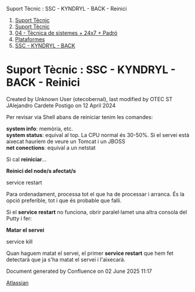 Suport Tècnic : SSC - KYNDRYL - BACK - Reinici  

1.  [Suport Tècnic](index.md)
2.  [Suport Tècnic](13893782.md)
3.  [04 - Tècnica de sistemes + 24x7 + Padró](26313202.md)
4.  [Plataformes](Plataformes_41520520.md)
5.  [SSC - KYNDRYL - BACK](SSC---KYNDRYL---BACK_41521968.md)

Suport Tècnic : SSC - KYNDRYL - BACK - Reinici
==============================================

Created by Unknown User (otecobernal), last modified by OTEC ST JAlejandro Cardete Postigo on 12 April 2024

Per revisar via Shell abans de reiniciar tenim les comandes:

**system info**: memòria, etc.  
**system status**: equival al top. La CPU normal és 30-50%. Si el servei està aixecat hauríem de veure un Tomcat i un JBOSS  
**net conections**: equival a un netstat

  

Si cal **reiniciar**...

**Reinici del node/s afectat/s**

service restart

Para ordenadament, processa tot el que ha de processar i arranca. És la opció preferible, tot i que és probable que falli.

Si el **service restart** no funciona, obrir paralel·lamet una altra consola del Putty i fer:

**Matar el servei**

service kill

Quan haguem matat el servei, el primer **service restart** que hem fet detectarà que ja s'ha matat el servei i l'aixecarà.

Document generated by Confluence on 02 June 2025 11:17

[Atlassian](http://www.atlassian.com/)